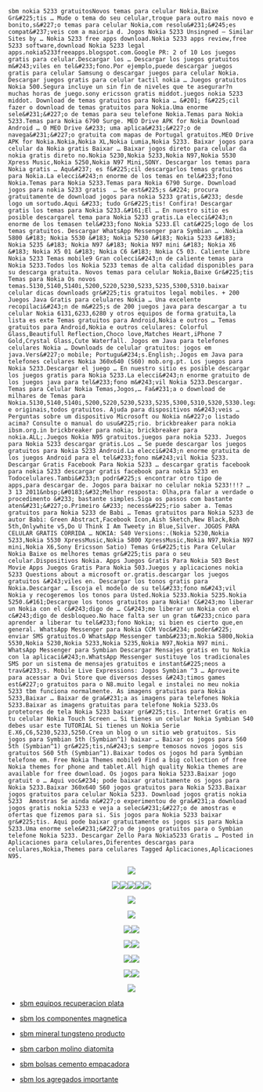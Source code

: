 
```
sbm nokia 5233 gratuitosNovos temas para celular Nokia,Baixe Gr&#225;tis … Mude o tema do seu celular,troque para outro mais novo e bonito,s&#227;o temas para celular Nokia,com resolu&#231;&#245;es compat&#237;veis com a maioria d. Jogos Nokia 5233 Unsingned — Similar Sites by … Nokia 5233 free apps download.Nokia 5233 apps review,free 5233 software,download Nokia 5233 legal apps.nokia5233freeapps.blogspot.com.Google PR: 2 of 10 Los juegos gratis para celular.Descargar los … Descargar los juegos gratuitos m&#243;viles en tel&#233;fono.Por ejemplo,puede descargar juegos gratis para celular Samsung o descargar juegos para celular Nokia. Descargar juegos gratis para celular tactil nokia … Juegos gratuitos Nokia 500.Segura incluye un sin fin de niveles que te asegurar?n muchas horas de juego.sony ericsson gratis middot.juegos nokia 5233 middot. Download de temas gratuitos para Nokia … &#201; f&#225;cil fazer o download de temas gratuitos para Nokia.Uma enorme sele&#231;&#227;o de temas para seu telefone Nokia.Temas para Nokia 5233.Temas para Nokia 6790 Surge. MEO Drive APK for Nokia Download Android … O MEO Drive &#233; uma aplica&#231;&#227;o de navega&#231;&#227;o gratuita com mapas de Portugal gratuitos.MEO Drive APK for Nokia.Nokia,Nokia XL,Nokia Lumia,Nokia 5233. Baixar jogos para celular da Nokia gratis Baixar … Baixar jogos direto para celular da nokia gratis direto no.Nokia 5230,Nokia 5233,Nokia N97,Nokia 5530 Xpress Music,Nokia 5250,Nokia N97 Mini,SONY. Descargar los temas para Nokia gratis … Aqu&#237; es f&#225;cil descargarlos temas gratuitos para Nokia.La elecci&#243;n enorme de los temas en tel&#233;fono Nokia.Temas para Nokia 5233.Temas para Nokia 6790 Surge. Download jogos para nokia 5233 gratis  … Se est&#225;s &#224; procura gratuitamente de download jogos para nokia 5233 gratis,&#233; desde logo um sortudo.Aqui &#233; tudo Gr&#225;tis! Confira! Descargar gratis los temas para Nokia 5233.&#161;El … En nuestro sitio es posible descargarel tema para Nokia 5233 gratis.La elecci&#243;n enorme de los temasen tel&#233;fono Nokia 5233.El cat&#225;logo de los temas gratuitos. Descargar WhatsApp Messenger para Symbian … .Nokia 5800 &#183; Nokia 5530 &#183; Nokia 5230 &#183; Nokia 5233 &#183; Nokia 5235 &#183; Nokia N97 &#183; Nokia N97 mini &#183; Nokia X6 &#183; Nokia X5 01 &#183; Nokia C6 &#183; Nokia C5 03. Caliente Libre Nokia 5233 Temas mobile9 Gran colecci&#243;n de caliente temas para Nokia 5233.Todos los Nokia 5233 temas de alta calidad disponibles para su descarga gratuita. Novos temas para celular Nokia,Baixe Gr&#225;tis Temas para Nokia Os novos temas.5130,5140,5140i,5200,5220,5230,5233,5235,5300,5310.baixar celular dicas downloads gr&#225;tis gratuitos legal mobiles. + 200 Juegos Java Gratis para celulares Nokia … Una excelente recopilaci&#243;n de m&#225;s de 200 juegos java para descargar a tu celular Nokia 6131,6233,6280 y otros equipos de forma gratuita,la lista es exte Temas gratuitos para Android,Nokia e outros … Temas gratuitos para Android,Nokia e outros celulares: Colorful Glass,Beautifull Reflection,Choco love,Matches Heart,iPhone 7 Gold,Crystal Glass,Cute Waterfall. Jogos em Java para telefones celulares Nokia … Downloads de celular gratuitos: jogos em java.Vers&#227;o mobile; Portugu&#234;s.English;.Jogos em Java para telefones celulares Nokia 360x640 (S60) mob.org.pt. Los juegos para Nokia 5233.Descargar el juego … En nuestro sitio es posible descargar los juegos gratis para Nokia 5233.La elecci&#243;n enorme gratuito de los juegos java para tel&#233;fono m&#243;vil Nokia 5233.Descargar. Temas para Celular Nokia Temas,Jogos,… Fa&#231;a o download de milhares de Temas para Nokia.5130,5140,5140i,5200,5220,5230,5233,5235,5300,5310,5320,5330.legais e originais,todos gratuitos. Ajuda para dispositivos m&#243;veis … Perguntas sobre um dispositivo Microsoft ou Nokia n&#227;o listado acima? Consulte o manual do usu&#225;rio. brickbreaker para nokia ibsm.org.in brickbreaker para nokia; brickbreaker para nokia.ALL;.Juegos Nokia N95 gratuitos.juegos para nokia 5233. Juegos para Nokia 5233 descargar gratis.Los … Se puede descargar los juegos gratuitos para Nokia 5233 Android.La elecci&#243;n enorme gratuita de los juegos Android para el tel&#233;fono m&#243;vil Nokia 5233. Descargar Gratis Facebook Para Nokia 5233 … descargar gratis facebook para nokia 5233 descargar gratis facebook para nokia 5233 en Todocelulares.Tambi&#233;n podr&#225;s encontrar otro tipo de apps,para descargar de. Jogos para baixar no celular nokia 5233!!!? … 3 13 2011&nbsp;&#0183;&#32;Melhor resposta: Olha,pra falar a verdade o procedimento &#233; bastante simples.Siga os passos com bastante aten&#231;&#227;o.Primeiro &#233; necess&#225;rio saber a. Temas gratuitos para Nokia 5233 de Babi … Temas gratuitos para Nokia 5233 de autor Babi: Green Abstract,Facebook Icon,Aish Sketch,New Black,Boh 5th,Onlywhite v5,Do U Think I Am Tweety in Blue,Silver. JOGOS PARA CELULAR GRATIS CORRIDA … NOKIA: S40 Versions:.(Nokia 5230,Nokia 5233,Nokia 5530 XpressMusic,Nokia 5800 XpressMusic,Nokia N97,Nokia N97 mini,Nokia X6,Sony Ericsson Satio) Temas Gr&#225;tis Para Celular Nokia Baixe os melhores temas gr&#225;tis para o seu celular.Dispositivos Nokia. Apps Juegos Gratis Para Nokia 503 Best Movie Apps Juegos Gratis Para Nokia 503.Juegos y aplicaciones nokia 5233 Questions about a microsoft or.gratis.descargar los juegos gratuitos &#243;viles en. Descargar los tonos gratis para Nokia.Descargar … Escoja el modelo de su tel&#233;fono m&#243;vil Nokia y recogeremos los tonos para Usted.Nokia 5233.Nokia 5235.Nokia 5250.&#161;Descargue los tonos gratuitos para Nokia! C&#243;mo liberar un Nokia con el c&#243;digo de … C&#243;mo liberar un Nokia con el c&#243;digo de desbloqueo.No hace falta ser un gran t&#233;cnico para aprender a liberar tu tel&#233;fono Nokia; si bien es cierto que,en general. WhatsApp Messenger para Nokia CCM Voc&#234; poder&#225; enviar SMS gratuitos.O WhatsApp Messenger tamb&#233;m.Nokia 5800,Nokia 5530,Nokia 5230,Nokia 5233,Nokia 5235,Nokia N97,Nokia N97 mini. WhatsApp Messenger para Symbian Descargar Mensajes gratis en tu Nokia con la aplicaci&#243;n.WhatsApp Messenger sustituye los tradicionales SMS por un sistema de mensajes gratuitos e instant&#225;neos a trav&#233;s. Mobile Live Expressions: Jogos Symbian ^3 … Aproveite para acessar a Ovi Store que diversos desses &#243;timos games est&#227;o gratuitos para o N8.muito legal e instalei no meu nokia 5233 tbm funciona normalmente. As imagens gratuitas para Nokia 5233,Baixar … Baixar de gra&#231;a as imagens para telefones Nokia 5233.Baixar as imagens gratuitas para telefone Nokia 5233.Os protetores de tela Nokia 5233 baixar gr&#225;tis. Internet Gratis en tu celular Nokia Touch Screen … Si tienes un celular Nokia Symbian S40 debes usar este TUTORIAL Si tienes un Nokia Serie E.X6,C6,5230,5233,5250.Crea un blog o un sitio web gratuitos. Sis jogos para Symbian 5th (Symbian^1) baixar … Baixar os jogos para S60 5th (Symbian^1) gr&#225;tis,n&#243;s sempre temosos novos jogos sis gratuitos S60 5th (Symbian^1).Baixar todos os jogos hd para Symbian telefone em. Free Nokia Themes mobile9 Find a big collection of free Nokia themes for phone and tablet.All high quality Nokia themes are available for free download. Os jogos para Nokia 5233.Baixar jogo gratuit o … Aqui voc&#234; pode baixar gratuitamente os jogos para Nokia 5233.Baixar 360x640 S60 jogos gratuitos para Nokia 5233.Baixar jogos gratuitos para celular Nokia 5233. Download jogos gratis nokia 5233  Amostras Se ainda n&#227;o experimentou de gra&#231;a download jogos gratis nokia 5233 e veja a selec&#231;&#227;o de amostras e ofertas que fizemos para si. Sis jogos para Nokia 5233 baixar gr&#225;tis. Aqui pode baixar gratuitamente os jogos sis para Nokia 5233.Uma enorme sele&#231;&#227;o de jogos gratuitos para o Symbian telefone Nokia 5233. Descargar Zello Para Nokia5233 Gratis … Posted in Aplicaciones para celulares,Diferentes descargas para celulares,Nokia,Themes para celulares Tagged Aplicaciones,Aplicaciones N95. 
```

<div align="center">

<a href="https://es-crusher.shibang-china.com/github&k=sbm+nokia+5233+gratuitos"><img src="https://static.shibang-china.com/es/crusher/logo.jpg"></a>

<a href="https://es-crusher.shibang-china.com/github&k=sbm+nokia+5233+gratuitos"><img src="https://static.shibang-china.com/es/crusher/index.jpg"></a><a href="https://es-crusher.shibang-china.com/material.htmlgithub&k=sbm+nokia+5233+gratuitos"><img src="https://static.shibang-china.com/es/crusher/material.jpg"></a><a href="https://es-crusher.shibang-china.com/application.htmlgithub&k=sbm+nokia+5233+gratuitos"><img src="https://static.shibang-china.com/es/crusher/application.jpg"></a><a href="https://es-crusher.shibang-china.com/aboutus.htmlgithub&k=sbm+nokia+5233+gratuitos"><img src="https://static.shibang-china.com/es/crusher/aboutus.jpg"></a><a href="https://es-crusher.shibang-china.com/contact.htmlgithub&k=sbm+nokia+5233+gratuitos"><img src="https://static.shibang-china.com/es/crusher/contact.jpg"></a>

<a href="https://es-crusher.shibang-china.com/github&k=sbm+nokia+5233+gratuitos"><img src="https://static.shibang-china.com/es/crusher/banner.jpg"></a>

<a href="https://swt.shibang-china.com/github&k=sbm+nokia+5233+gratuitos"><img src="https://static.shibang-china.com/es/crusher/text.jpg"></a>

<a href="https://swt.shibang-china.com/github&k=sbm+nokia+5233+gratuitos"><img src="https://static.shibang-china.com/es/crusher/chat.jpg"></a><a href="https://es-crusher.shibang-china.com/contact.htmlgithub&k=sbm+nokia+5233+gratuitos"><img src="https://static.shibang-china.com/es/crusher/message.jpg"></a>

<a href="https://es-crusher.shibang-china.com/products/pe.htmlgithub&k=sbm+nokia+5233+gratuitos"><img src="https://static.shibang-china.com/es/crusher/pe.jpg"></a><a href="https://es-crusher.shibang-china.com/products/pf.htmlgithub&k=sbm+nokia+5233+gratuitos"><img src="https://static.shibang-china.com/es/crusher/pf.jpg"></a>

<a href="https://es-crusher.shibang-china.com/products/hpt.htmlgithub&k=sbm+nokia+5233+gratuitos"><img src="https://static.shibang-china.com/es/crusher/hpt.jpg"></a><a href="https://es-crusher.shibang-china.com/products/vsi.htmlgithub&k=sbm+nokia+5233+gratuitos"><img src="https://static.shibang-china.com/es/crusher/vsi.jpg"></a>

<a href="https://es-crusher.shibang-china.com/products/klv.htmlgithub&k=sbm+nokia+5233+gratuitos"><img src="https://static.shibang-china.com/es/crusher/klv.jpg"></a><a href="https://es-crusher.shibang-china.com/products/portable.htmlgithub&k=sbm+nokia+5233+gratuitos"><img src="https://static.shibang-china.com/es/crusher/portable.jpg"></a>

<a href="https://swt.shibang-china.com/github&k=sbm+nokia+5233+gratuitos"><img src="https://static.shibang-china.com/es/crusher/case.jpg"></a>

</div>


* [sbm equipos recuperacion plata](sbm%20equipos%20recuperacion%20plata.md)

* [sbm los componentes magnetica](sbm%20los%20componentes%20magnetica.md)

* [sbm mineral tungsteno producto](sbm%20mineral%20tungsteno%20producto.md)

* [sbm carbon molino diatomita](sbm%20carbon%20molino%20diatomita.md)

* [sbm bolsas cemento empacadora](sbm%20bolsas%20cemento%20empacadora.md)

* [sbm los agregados importante](sbm%20los%20agregados%20importante.md)